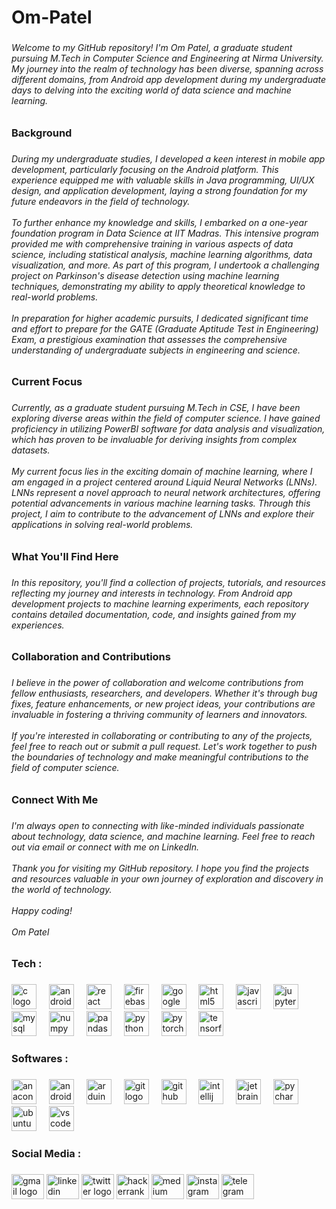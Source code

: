 # Om-Patel

###

<h6 align="left">Welcome to my GitHub repository! I'm Om Patel, a graduate student pursuing M.Tech in Computer Science and Engineering at Nirma University. My journey into the realm of technology has been diverse, spanning across different domains, from Android app development during my undergraduate days to delving into the exciting world of data science and machine learning.</h6>

###

<h3 align="left">Background</h3>

###

<h6 align="left">During my undergraduate studies, I developed a keen interest in mobile app development, particularly focusing on the Android platform. This experience equipped me with valuable skills in Java programming, UI/UX design, and application development, laying a strong foundation for my future endeavors in the field of technology.<br><br>To further enhance my knowledge and skills, I embarked on a one-year foundation program in Data Science at IIT Madras. This intensive program provided me with comprehensive training in various aspects of data science, including statistical analysis, machine learning algorithms, data visualization, and more. As part of this program, I undertook a challenging project on Parkinson's disease detection using machine learning techniques, demonstrating my ability to apply theoretical knowledge to real-world problems.<br><br>In preparation for higher academic pursuits, I dedicated significant time and effort to prepare for the GATE (Graduate Aptitude Test in Engineering) Exam, a prestigious examination that assesses the comprehensive understanding of undergraduate subjects in engineering and science.</h6>

###

<h3 align="left">Current Focus</h3>

###

<h6 align="left">Currently, as a graduate student pursuing M.Tech in CSE, I have been exploring diverse areas within the field of computer science. I have gained proficiency in utilizing PowerBI software for data analysis and visualization, which has proven to be invaluable for deriving insights from complex datasets.<br><br>My current focus lies in the exciting domain of machine learning, where I am engaged in a project centered around Liquid Neural Networks (LNNs). LNNs represent a novel approach to neural network architectures, offering potential advancements in various machine learning tasks. Through this project, I aim to contribute to the advancement of LNNs and explore their applications in solving real-world problems.</h6>

###

<h3 align="left">What You'll Find Here</h3>

###

<h6 align="left">In this repository, you'll find a collection of projects, tutorials, and resources reflecting my journey and interests in technology. From Android app development projects to machine learning experiments, each repository contains detailed documentation, code, and insights gained from my experiences.</h6>

###

<h3 align="left">Collaboration and Contributions</h3>

###

<h6 align="left">I believe in the power of collaboration and welcome contributions from fellow enthusiasts, researchers, and developers. Whether it's through bug fixes, feature enhancements, or new project ideas, your contributions are invaluable in fostering a thriving community of learners and innovators.<br><br>If you're interested in collaborating or contributing to any of the projects, feel free to reach out or submit a pull request. Let's work together to push the boundaries of technology and make meaningful contributions to the field of computer science.</h6>

###

<h3 align="left">Connect With Me</h3>

###

<h6 align="left">I'm always open to connecting with like-minded individuals passionate about technology, data science, and machine learning. Feel free to reach out via email or connect with me on LinkedIn.<br><br>Thank you for visiting my GitHub repository. I hope you find the projects and resources valuable in your own journey of exploration and discovery in the world of technology.<br><br>Happy coding!<br><br>Om Patel</h6>

###

<h3 align="left">Tech :</h3>

###

<div align="left">
  <img src="https://cdn.jsdelivr.net/gh/devicons/devicon/icons/c/c-original.svg" height="40" alt="c logo"  />
  <img width="12" />
  <img src="https://cdn.jsdelivr.net/gh/devicons/devicon/icons/android/android-original.svg" height="40" alt="android logo"  />
  <img width="12" />
  <img src="https://cdn.jsdelivr.net/gh/devicons/devicon/icons/react/react-original.svg" height="40" alt="react logo"  />
  <img width="12" />
  <img src="https://cdn.jsdelivr.net/gh/devicons/devicon/icons/firebase/firebase-plain.svg" height="40" alt="firebase logo"  />
  <img width="12" />
  <img src="https://cdn.jsdelivr.net/gh/devicons/devicon/icons/googlecloud/googlecloud-original.svg" height="40" alt="googlecloud logo"  />
  <img width="12" />
  <img src="https://cdn.jsdelivr.net/gh/devicons/devicon/icons/html5/html5-original.svg" height="40" alt="html5 logo"  />
  <img width="12" />
  <img src="https://cdn.jsdelivr.net/gh/devicons/devicon/icons/javascript/javascript-original.svg" height="40" alt="javascript logo"  />
  <img width="12" />
  <img src="https://cdn.jsdelivr.net/gh/devicons/devicon/icons/jupyter/jupyter-original.svg" height="40" alt="jupyter logo"  />
  <img width="12" />
  <img src="https://cdn.jsdelivr.net/gh/devicons/devicon/icons/mysql/mysql-original.svg" height="40" alt="mysql logo"  />
  <img width="12" />
  <img src="https://cdn.jsdelivr.net/gh/devicons/devicon/icons/numpy/numpy-original.svg" height="40" alt="numpy logo"  />
  <img width="12" />
  <img src="https://cdn.jsdelivr.net/gh/devicons/devicon/icons/pandas/pandas-original.svg" height="40" alt="pandas logo"  />
  <img width="12" />
  <img src="https://cdn.jsdelivr.net/gh/devicons/devicon/icons/python/python-original.svg" height="40" alt="python logo"  />
  <img width="12" />
  <img src="https://cdn.jsdelivr.net/gh/devicons/devicon/icons/pytorch/pytorch-original.svg" height="40" alt="pytorch logo"  />
  <img width="12" />
  <img src="https://cdn.jsdelivr.net/gh/devicons/devicon/icons/tensorflow/tensorflow-original.svg" height="40" alt="tensorflow logo"  />
  <img width="12" />
</div>

###

<h3 align="left">Softwares :</h3>

###

<div align="left">
  <img src="https://cdn.jsdelivr.net/gh/devicons/devicon/icons/anaconda/anaconda-original.svg" height="40" alt="anaconda logo"  />
  <img width="12" />
  <img src="https://cdn.jsdelivr.net/gh/devicons/devicon/icons/androidstudio/androidstudio-original.svg" height="40" alt="androidstudio logo"  />
  <img width="12" />
  <img src="https://cdn.jsdelivr.net/gh/devicons/devicon/icons/arduino/arduino-original.svg" height="40" alt="arduino logo"  />
  <img width="12" />
  <img src="https://cdn.jsdelivr.net/gh/devicons/devicon/icons/git/git-original.svg" height="40" alt="git logo"  />
  <img width="12" />
  <img src="https://cdn.jsdelivr.net/gh/devicons/devicon/icons/github/github-original.svg" height="40" alt="github logo"  />
  <img width="12" />
  <img src="https://cdn.jsdelivr.net/gh/devicons/devicon/icons/intellij/intellij-original.svg" height="40" alt="intellij logo"  />
  <img width="12" />
  <img src="https://cdn.jsdelivr.net/gh/devicons/devicon/icons/jetbrains/jetbrains-original.svg" height="40" alt="jetbrains logo"  />
  <img width="12" />
  <img src="https://cdn.jsdelivr.net/gh/devicons/devicon/icons/pycharm/pycharm-original.svg" height="40" alt="pycharm logo"  />
  <img width="12" />
  <img src="https://cdn.jsdelivr.net/gh/devicons/devicon/icons/ubuntu/ubuntu-plain.svg" height="40" alt="ubuntu logo"  />
  <img width="12" />
  <img src="https://cdn.jsdelivr.net/gh/devicons/devicon/icons/vscode/vscode-original.svg" height="40" alt="vscode logo"  />
</div>

###

<h3 align="left">Social Media :</h3>

###

<div align="left">
  <img src="https://raw.githubusercontent.com/maurodesouza/profile-readme-generator/master/src/assets/icons/social/gmail/default.svg" width="52" height="40" alt="gmail logo"  />
  <img src="https://raw.githubusercontent.com/maurodesouza/profile-readme-generator/master/src/assets/icons/social/linkedin/default.svg" width="52" height="40" alt="linkedin logo"  />
  <img src="https://raw.githubusercontent.com/maurodesouza/profile-readme-generator/master/src/assets/icons/social/twitter/default.svg" width="52" height="40" alt="twitter logo"  />
  <img src="https://raw.githubusercontent.com/maurodesouza/profile-readme-generator/master/src/assets/icons/social/hackerrank/default.svg" width="52" height="40" alt="hackerrank logo"  />
  <img src="https://raw.githubusercontent.com/maurodesouza/profile-readme-generator/master/src/assets/icons/social/medium/default.svg" width="52" height="40" alt="medium logo"  />
  <img src="https://raw.githubusercontent.com/maurodesouza/profile-readme-generator/master/src/assets/icons/social/instagram/default.svg" width="52" height="40" alt="instagram logo"  />
  <img src="https://raw.githubusercontent.com/maurodesouza/profile-readme-generator/master/src/assets/icons/social/telegram/default.svg" width="52" height="40" alt="telegram logo"  />
</div>

###

